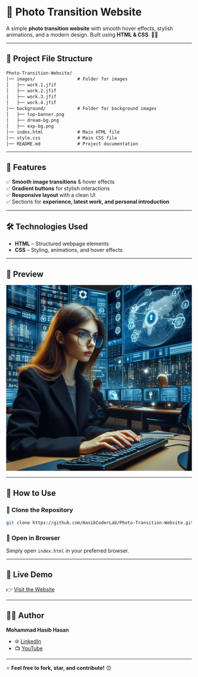 # 📸 Photo Transition Website

A simple **photo transition website** with smooth hover effects, stylish animations, and a modern design. Built using **HTML & CSS**. 🚀✨  

---

## 📂 Project File Structure  
```
Photo-Transition-Website/
│── images/                # Folder for images
│   ├── work.1.jfif  
│   ├── work.2.jfif  
│   ├── work.3.jfif  
│   ├── work.4.jfif  
│── background/            # Folder for background images
│   ├── top-banner.png  
│   ├── dream-bg.png  
│   ├── exp-bg.png  
│── index.html             # Main HTML file  
│── style.css              # Main CSS file  
│── README.md              # Project documentation  
```

---

## 🚀 Features  
✅ **Smooth image transitions** & hover effects  
✅ **Gradient buttons** for stylish interactions  
✅ **Responsive layout** with a clean UI  
✅ Sections for **experience, latest work, and personal introduction**  

---

## 🛠 Technologies Used  
- **HTML** – Structured webpage elements  
- **CSS** – Styling, animations, and hover effects  

---

## 📸 Preview  
![Website Preview](images/work.1.jfif)  

---

## 🔧 How to Use  
### 🔹 Clone the Repository  
```bash
git clone https://github.com/HasibCoderLab/Photo-Transition-Website.git
```  
### 🔹 Open in Browser  
Simply open `index.html` in your preferred browser.  

---

## 🔗 Live Demo  
👉 [Visit the Website](https://photo-transition-website.vercel.app/)

---

## 👨‍💻 Author  
**Mohammad Hasib Hasan**  
- 🌐 [LinkedIn](https://www.linkedin.com/in/mohammod-hasib-hasan-coder-boy/)  
- 📺 [YouTube](https://www.youtube.com/@CodeFusionary)  

---

⭐ **Feel free to fork, star, and contribute!** 😊
